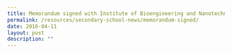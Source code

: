 ```yaml
---
title: Memorandum signed with Institute of Bioengineering and Nanotechnology (IBN)
permalink: /resources/secondary-school-news/memorandum-signed/
date: 2016-04-11
layout: post
description: ""
---
```

